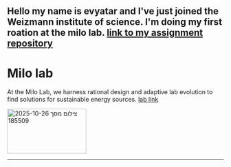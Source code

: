 
Hello my name is evyatar and I've just joined the Weizmann institute of science. I'm doing my first roation at the milo lab.
[link to my assignment repository](https://github.com/Evyatar-shaked/Evyatar-Shaked_Assignments)
---
# Milo lab
At the Milo Lab, we harness rational design and adaptive lab evolution to find solutions for sustainable energy sources. 
 [lab link](https://www.weizmann.ac.il/plants/milo/)



<img width="184" height="104" alt="צילום מסך 2025-10-26 185509" src="https://github.com/user-attachments/assets/2aeca78d-a66b-4364-aa80-c7f2d486d5cb" />

---
